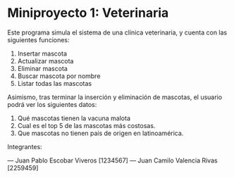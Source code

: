 # Miniproyecto 1: Veterinaria

Este programa simula el sistema de una clínica veterinaria, y cuenta con las siguientes funciones: 

1. Insertar mascota
2. Actualizar mascota
3. Eliminar mascota
4. Buscar mascota por nombre
5. Listar todas las mascotas

Asimismo, tras terminar la inserción y eliminación de mascotas, el usuario podrá ver los siguientes datos:

1. Qué mascotas tienen la vacuna malota
2. Cual es el top 5 de las mascotas más costosas.
3. Que mascotas no tienen país de origen en latinoamérica.

Integrantes:

— Juan Pablo Escobar Viveros [1234567]
— Juan Camilo Valencia Rivas [2259459]